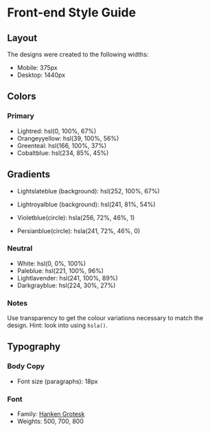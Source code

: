 # Front-end Style Guide

## Layout

The designs were created to the following widths:

- Mobile: 375px
- Desktop: 1440px

## Colors

### Primary

- Lightred: hsl(0, 100%, 67%)
- Orangeyyellow: hsl(39, 100%, 56%)
- Greenteal: hsl(166, 100%, 37%)
- Cobaltblue: hsl(234, 85%, 45%)

## Gradients

- Lightslateblue (background): hsl(252, 100%, 67%)
- Lightroyalblue (background): hsl(241, 81%, 54%)

- Violetblue(circle): hsla(256, 72%, 46%, 1)
- Persianblue(circle): hsla(241, 72%, 46%, 0)



### Neutral

- White: hsl(0, 0%, 100%)
- Paleblue: hsl(221, 100%, 96%)
- Lightlavender: hsl(241, 100%, 89%)
- Darkgrayblue: hsl(224, 30%, 27%)

### Notes

Use transparency to get the colour variations necessary to match the design. Hint: look into using `hsla()`.

## Typography

### Body Copy

- Font size (paragraphs): 18px

### Font

- Family: [Hanken Grotesk](https://fonts.google.com/specimen/Hanken+Grotesk)
- Weights: 500, 700, 800
